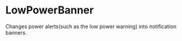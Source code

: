 LowPowerBanner
==============

Changes power alerts(such as the low power warning) into notification banners.

